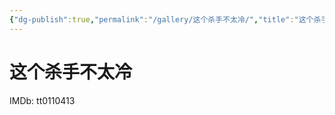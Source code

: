 ```yaml
---
{"dg-publish":true,"permalink":"/gallery/这个杀手不太冷/","title":"这个杀手不太冷","created":"2025-05-31T16:09:18.571+08:00"}
---
```



# 这个杀手不太冷

IMDb: tt0110413
